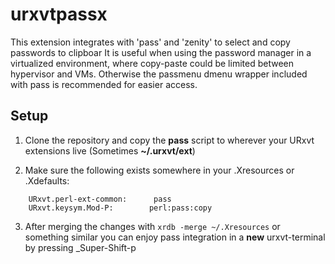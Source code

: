 # urxvtpassx
This extension integrates with 'pass' and 'zenity' to select and copy passwords to clipboar
It is useful when using the password manager in a virtualized environment, where copy-paste could be limited between hypervisor and VMs.
Otherwise the passmenu dmenu wrapper included with pass is recommended for easier access.

## Setup

1. Clone the repository and copy the **pass** script to wherever your URxvt extensions live (Sometimes __~/.urxvt/ext__)

2. Make sure the following exists somewhere in your .Xresources or .Xdefaults:
```
    URxvt.perl-ext-common:      pass
    URxvt.keysym.Mod-P:        perl:pass:copy
```
3. After merging the changes with `xrdb -merge ~/.Xresources` or something similar you can enjoy pass integration in a **new** urxvt-terminal by pressing _Super-Shift-p
